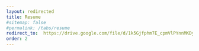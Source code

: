 ```yaml
---
layout: redirected
title: Resume
#sitemap: false
#permalink: /tabs/resume
redirect_to:  https://drive.google.com/file/d/1k5Gjfphm7E_cpmVlPYnnMKDy8J8gYeRi/view?usp=sharing
order: 2
---
```

